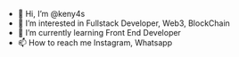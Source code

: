 - 👋 Hi, I’m @keny4s
- 👀 I’m interested in Fullstack Developer, Web3, BlockChain
- 🌱 I’m currently learning Front End Developer
- 📫 How to reach me Instagram, Whatsapp

<!---
keny4s/keny4s is a ✨ special ✨ repository because its `README.md` (this file) appears on your GitHub profile.
You can click the Preview link to take a look at your changes.
--->
